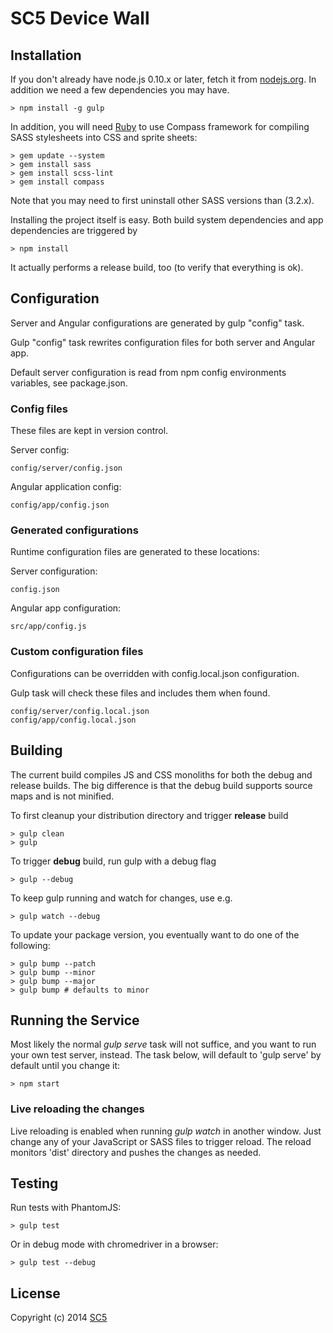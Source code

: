 # SC5 Device Wall

## Installation

If you don't already have node.js 0.10.x or later, fetch it from
[nodejs.org](http://www.nodejs.org/). In addition we need a few dependencies
you may have.

    > npm install -g gulp

In addition, you will need [Ruby](https://www.ruby-lang.org/en/downloads/) to use
Compass framework for compiling SASS stylesheets into CSS and sprite sheets:

    > gem update --system
    > gem install sass
    > gem install scss-lint
    > gem install compass

Note that you may need to first uninstall other SASS versions than (3.2.x).

Installing the project itself is easy. Both build system dependencies and app dependencies are
triggered by

    > npm install

It actually performs a release build, too (to verify that everything is ok).

## Configuration

Server and Angular configurations are generated by gulp "config" task.

Gulp "config" task rewrites configuration files for both server and Angular app.

Default server configuration is read from npm config environments variables, see package.json.

### Config files

These files are kept in version control.

Server config:

    config/server/config.json
Angular application config:

    config/app/config.json

### Generated configurations

Runtime configuration files are generated to these locations:

Server configuration:

    config.json
Angular app configuration:

    src/app/config.js

### Custom configuration files

Configurations can be overridden with config.local.json configuration.

Gulp task will check these files and includes them when found.

    config/server/config.local.json
    config/app/config.local.json

## Building

The current build compiles JS and CSS monoliths for both the debug and release builds. The big
difference is that the debug build supports source maps and is not minified.

To first cleanup your distribution directory and trigger **release** build

    > gulp clean
    > gulp

To trigger **debug** build, run gulp with a debug flag

    > gulp --debug

To keep gulp running and watch for changes, use e.g.

    > gulp watch --debug

To update your package version, you eventually want to do one of the following:

    > gulp bump --patch
    > gulp bump --minor
    > gulp bump --major
    > gulp bump # defaults to minor

## Running the Service

Most likely the normal *gulp serve* task will not suffice, and you want to run your own test
server, instead. The task below, will default to 'gulp serve' by default until you change it:

    > npm start

### Live reloading the changes

Live reloading is enabled when running *gulp watch* in another window. Just change any of your
JavaScript or SASS files to trigger reload. The reload monitors 'dist' directory and pushes the
changes as needed.

## Testing

Run tests with PhantomJS:

    > gulp test

Or in debug mode with chromedriver in a browser:

    > gulp test --debug

## License

Copyright (c) 2014 [SC5](http://sc5.io/)
